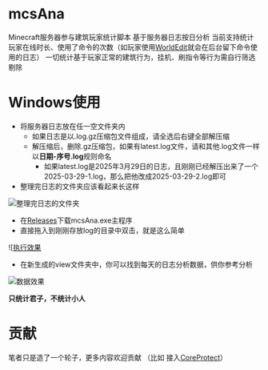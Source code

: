 # mcsAna
Minecraft服务器参与建筑玩家统计脚本
基于服务器日志按日分析
当前支持统计玩家在线时长、使用了命令的次数（如玩家使用[WorldEdit](https://modrinth.com/plugin/worldedit)就会在后台留下命令使用的日志）
一切统计基于玩家正常的建筑行为，挂机、刷指令等行为需自行筛选剔除

# Windows使用
- 将服务器日志放在任一空文件夹内
  - 如果日志是以.log.gz压缩包文件组成，请全选后右键全部解压缩
  - 解压缩后，删除.gz压缩包，如果有latest.log文件，请和其他.log文件一样以**日期-序号.log**规则命名
    - 如果latest.log是2025年3月29日的日志，且刚刚已经解压出来了一个2025-03-29-1.log，那么把他改成2025-03-29-2.log即可
- 整理完日志的文件夹应该看起来长这样

![整理完日志的文件夹](https://img.alicdn.com/imgextra/i4/2200604020099/O1CN01O28HzL1CbOGGHNHO5_!!2200604020099.png)

- 在[Releases](https://github.com/GoldenEggsUNION/mcsAna/releases)下载mcsAna.exe主程序
- 直接拖入到刚刚存放log的目录中双击，就是这么简单

![[执行效果](https://img.alicdn.com/imgextra/i3/2200604020099/O1CN01kzEqm01CbOGGP4PP4_!!2200604020099.gif)
- 在新生成的view文件夹中，你可以找到每天的日志分析数据，供你参考分析

![数据效果](https://img.alicdn.com/imgextra/i3/2200604020099/O1CN01I3oQEW1CbOGGv67yM_!!2200604020099.png)

**只统计君子，不统计小人**

# 贡献
笔者只是造了一个轮子，更多内容欢迎贡献
（比如 接入[CoreProtect](https://modrinth.com/plugin/coreprotect)）
